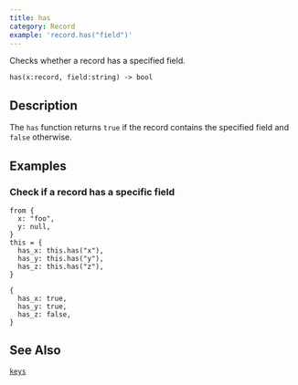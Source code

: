```yaml
---
title: has
category: Record
example: 'record.has("field")'
---
```

Checks whether a record has a specified field.

```tql
has(x:record, field:string) -> bool
```

## Description

The `has` function returns `true` if the record contains the specified field and
`false` otherwise.

## Examples

### Check if a record has a specific field

```tql
from {
  x: "foo",
  y: null,
}
this = {
  has_x: this.has("x"),
  has_y: this.has("y"),
  has_z: this.has("z"),
}
```

```tql
{
  has_x: true,
  has_y: true,
  has_z: false,
}
```
## See Also

[`keys`](/reference/functions/keys)
